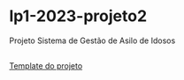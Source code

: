 # lp1-2023-projeto2
Projeto Sistema de Gestão de Asilo de Idosos
##
[Template do projeto](https://docs.google.com/document/d/1LS8nOuGdey9ChMjR08rJ63_rH3Dg3pOA/edit?usp=sharing&ouid=105481745731114838359&rtpof=true&sd=true)
